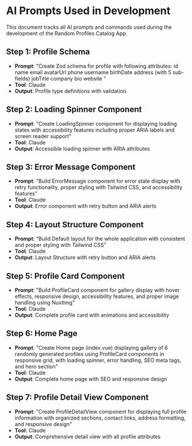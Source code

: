 # AI Prompts Used in Development

This document tracks all AI prompts and commands used during the development of the Random Profiles Catalog App.

## Step 1: Profile Schema

- **Prompt**: "Create Zod schema for profile with following attributes:
  id
  name
  email
  avatarUrl
  phone
  username
  birthDate
  address (with 5 sub-fields)
  jobTitle
  company
  bio
  website
  "
- **Tool**: Claude
- **Output**: Profile type definitions with validation

## Step 2: Loading Spinner Component
- **Prompt**: "Create LoadingSpinner component for displaying loading states with accessibility features including proper ARIA labels and screen reader support"
- **Tool**: Claude
- **Output**: Accessible loading spinner with ARIA attributes

## Step 3: Error Message Component
- **Prompt**: "Build ErrorMessage component for error state display with retry functionality, proper styling with Tailwind CSS, and accessibility features"
- **Tool**: Claude
- **Output**: Error component with retry button and ARIA alerts

## Step 4: Layout Structure Component
- **Prompt**: "Build Default layout for the whole application with consistent and proper styling with Tailwind CSS"
- **Tool**: Claude
- **Output**: Layout Structure with retry button and ARIA alerts

## Step 5: Profile Card Component
- **Prompt**: "Build ProfileCard component for gallery display with hover effects, responsive design, accessibility features, and proper image handling using NuxtImg"
- **Tool**: Claude
- **Output**: Complete profile card with animations and accessibility

## Step 6: Home Page
- **Prompt**: "Create Home page (index.vue) displaying gallery of 6 randomly generated profiles using ProfileCard components in responsive grid, with loading spinner, error handling, SEO meta tags, and hero section"
- **Tool**: Claude
- **Output**: Complete home page with SEO and responsive design

## Step 7: Profile Detail View Component
- **Prompt**: "Create ProfileDetailView component for displaying full profile information with organized sections, contact links, address formatting, and responsive design"
- **Tool**: Claude
- **Output**: Comprehensive detail view with all profile attributes

